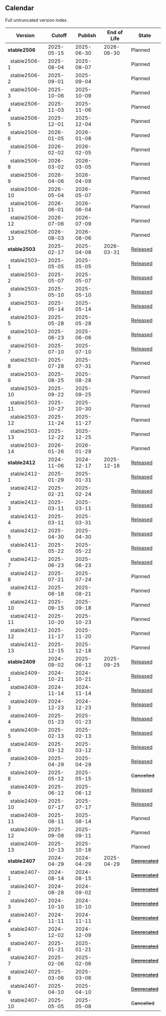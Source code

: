 ## Calendar

Full untruncated version index.

<!-- DO NOT EDIT. Run `python3 update-readme.py` instead. -->

<!-- TEMPLATE BEGIN -->

| Version | Cutoff | Publish | End of Life | State |
|---------|--------|-----------|-------------|-------|
| **stable2506** | 2025-05-15 | 2025-06-30 | 2026-06-30 | Planned |
| &nbsp;&nbsp;stable2506-1 | 2025-08-04 | 2025-08-07 |  | Planned |
| &nbsp;&nbsp;stable2506-2 | 2025-09-01 | 2025-09-04 |  | Planned |
| &nbsp;&nbsp;stable2506-3 | 2025-10-06 | 2025-10-09 |  | Planned |
| &nbsp;&nbsp;stable2506-4 | 2025-11-03 | 2025-11-06 |  | Planned |
| &nbsp;&nbsp;stable2506-5 | 2025-12-01 | 2025-12-04 |  | Planned |
| &nbsp;&nbsp;stable2506-6 | 2026-01-05 | 2026-01-08 |  | Planned |
| &nbsp;&nbsp;stable2506-7 | 2026-02-02 | 2026-02-05 |  | Planned |
| &nbsp;&nbsp;stable2506-8 | 2026-03-02 | 2026-03-05 |  | Planned |
| &nbsp;&nbsp;stable2506-9 | 2026-04-06 | 2026-04-09 |  | Planned |
| &nbsp;&nbsp;stable2506-10 | 2026-05-04 | 2026-05-07 |  | Planned |
| &nbsp;&nbsp;stable2506-11 | 2026-06-01 | 2026-06-04 |  | Planned |
| &nbsp;&nbsp;stable2506-12 | 2026-07-06 | 2026-07-09 |  | Planned |
| &nbsp;&nbsp;stable2506-13 | 2026-08-03 | 2026-08-06 |  | Planned |
| **stable2503** | 2025-02-17 | 2025-04-08 | 2026-03-31 | [Released](https://github.com/paritytech/polkadot-sdk/releases/tag/polkadot-stable2503) |
| &nbsp;&nbsp;stable2503-1 | 2025-05-05 | 2025-05-05 |  | [Released](https://github.com/paritytech/polkadot-sdk/releases/tag/polkadot-stable2503-1) |
| &nbsp;&nbsp;stable2503-2 | 2025-05-07 | 2025-05-07 |  | [Released](https://github.com/paritytech/polkadot-sdk/releases/tag/polkadot-stable2503-2) |
| &nbsp;&nbsp;stable2503-3 | 2025-05-10 | 2025-05-10 |  | [Released](https://github.com/paritytech/polkadot-sdk/releases/tag/polkadot-stable2503-3) |
| &nbsp;&nbsp;stable2503-4 | 2025-05-14 | 2025-05-14 |  | [Released](https://github.com/paritytech/polkadot-sdk/releases/tag/polkadot-stable2503-4) |
| &nbsp;&nbsp;stable2503-5 | 2025-05-28 | 2025-05-28 |  | [Released](https://github.com/paritytech/polkadot-sdk/releases/tag/polkadot-stable2503-5) |
| &nbsp;&nbsp;stable2503-6 | 2025-06-23 | 2025-06-06 |  | [Released](https://github.com/paritytech/polkadot-sdk/releases/tag/polkadot-stable2503-6) |
| &nbsp;&nbsp;stable2503-7 | 2025-07-10 | 2025-07-10 |  | [Released](https://github.com/paritytech/polkadot-sdk/releases/tag/polkadot-stable2503-7) |
| &nbsp;&nbsp;stable2503-8 | 2025-07-28 | 2025-07-31 |  | Planned |
| &nbsp;&nbsp;stable2503-9 | 2025-08-25 | 2025-08-28 |  | Planned |
| &nbsp;&nbsp;stable2503-10 | 2025-09-22 | 2025-09-25 |  | Planned |
| &nbsp;&nbsp;stable2503-11 | 2025-10-27 | 2025-10-30 |  | Planned |
| &nbsp;&nbsp;stable2503-12 | 2025-11-24 | 2025-11-27 |  | Planned |
| &nbsp;&nbsp;stable2503-13 | 2025-12-22 | 2025-12-25 |  | Planned |
| &nbsp;&nbsp;stable2503-14 | 2026-01-26 | 2026-01-29 |  | Planned |
| **stable2412** | 2024-11-06 | 2024-12-17 | 2025-12-16 | [Released](https://github.com/paritytech/polkadot-sdk/releases/tag/polkadot-stable2412) |
| &nbsp;&nbsp;stable2412-1 | 2025-01-29 | 2025-01-31 |  | [Released](https://github.com/paritytech/polkadot-sdk/releases/tag/polkadot-stable2412-1) |
| &nbsp;&nbsp;stable2412-2 | 2025-02-21 | 2025-02-24 |  | [Released](https://github.com/paritytech/polkadot-sdk/releases/tag/polkadot-stable2412-2) |
| &nbsp;&nbsp;stable2412-3 | 2025-03-11 | 2025-03-11 |  | [Released](https://github.com/paritytech/polkadot-sdk/releases/tag/polkadot-stable2412-3) |
| &nbsp;&nbsp;stable2412-4 | 2025-03-11 | 2025-03-31 |  | [Released](https://github.com/paritytech/polkadot-sdk/releases/tag/polkadot-stable2412-4) |
| &nbsp;&nbsp;stable2412-5 | 2025-04-30 | 2025-04-30 |  | [Released](https://github.com/paritytech/polkadot-sdk/releases/tag/polkadot-stable2412-5) |
| &nbsp;&nbsp;stable2412-6 | 2025-05-22 | 2025-05-22 |  | [Released](https://github.com/paritytech/polkadot-sdk/releases/tag/polkadot-stable2412-6) |
| &nbsp;&nbsp;stable2412-7 | 2025-06-23 | 2025-06-23 |  | [Released](https://github.com/paritytech/polkadot-sdk/releases/tag/polkadot-stable2412-7) |
| &nbsp;&nbsp;stable2412-8 | 2025-07-21 | 2025-07-24 |  | Planned |
| &nbsp;&nbsp;stable2412-9 | 2025-08-18 | 2025-08-21 |  | Planned |
| &nbsp;&nbsp;stable2412-10 | 2025-09-15 | 2025-09-18 |  | Planned |
| &nbsp;&nbsp;stable2412-11 | 2025-10-20 | 2025-10-23 |  | Planned |
| &nbsp;&nbsp;stable2412-12 | 2025-11-17 | 2025-11-20 |  | Planned |
| &nbsp;&nbsp;stable2412-13 | 2025-12-15 | 2025-12-18 |  | Planned |
| **stable2409** | 2024-09-02 | 2025-06-12 | 2025-09-25 | [Released](https://github.com/paritytech/polkadot-sdk/releases/tag/polkadot-stable2409) |
| &nbsp;&nbsp;stable2409-1 | 2024-10-21 | 2024-10-21 |  | [Released](https://github.com/paritytech/polkadot-sdk/releases/tag/polkadot-stable2409-1) |
| &nbsp;&nbsp;stable2409-2 | 2024-11-14 | 2024-11-14 |  | [Released](https://github.com/paritytech/polkadot-sdk/releases/tag/polkadot-stable2409-2) |
| &nbsp;&nbsp;stable2409-3 | 2024-12-23 | 2024-12-23 |  | [Released](https://github.com/paritytech/polkadot-sdk/releases/tag/polkadot-stable2409-3) |
| &nbsp;&nbsp;stable2409-4 | 2025-01-23 | 2025-01-23 |  | [Released](https://github.com/paritytech/polkadot-sdk/releases/tag/polkadot-stable2409-4) |
| &nbsp;&nbsp;stable2409-5 | 2025-02-13 | 2025-02-13 |  | [Released](https://github.com/paritytech/polkadot-sdk/releases/tag/polkadot-stable2409-5) |
| &nbsp;&nbsp;stable2409-6 | 2025-03-12 | 2025-03-12 |  | [Released](https://github.com/paritytech/polkadot-sdk/releases/tag/polkadot-stable2409-6) |
| &nbsp;&nbsp;stable2409-7 | 2025-04-29 | 2025-04-29 |  | [Released](https://github.com/paritytech/polkadot-sdk/releases/tag/polkadot-stable2409-7) |
| &nbsp;&nbsp;stable2409-8 | 2025-05-12 | 2025-05-15 |  | ~~Cancelled~~ |
| &nbsp;&nbsp;stable2409-9 | 2025-06-12 | 2025-06-12 |  | [Released](https://github.com/paritytech/polkadot-sdk/releases/tag/polkadot-stable2409-9) |
| &nbsp;&nbsp;stable2409-10 | 2025-07-17 | 2025-07-17 |  | [Released](https://github.com/paritytech/polkadot-sdk/releases/tag/polkadot-stable2409-10) |
| &nbsp;&nbsp;stable2409-11 | 2025-08-11 | 2025-08-14 |  | Planned |
| &nbsp;&nbsp;stable2409-12 | 2025-09-08 | 2025-09-11 |  | Planned |
| &nbsp;&nbsp;stable2409-13 | 2025-10-13 | 2025-10-16 |  | Planned |
| **stable2407** | 2024-04-29 | 2024-04-29 | 2025-04-29 | ~~[Deprecated](https://github.com/paritytech/polkadot-sdk/releases/tag/polkadot-stable2407)~~ |
| &nbsp;&nbsp;stable2407-1 | 2024-08-14 | 2024-08-15 |  | ~~[Deprecated](https://github.com/paritytech/polkadot-sdk/releases/tag/polkadot-stable2407-1)~~ |
| &nbsp;&nbsp;stable2407-2 | 2024-08-28 | 2024-09-02 |  | ~~[Deprecated](https://github.com/paritytech/polkadot-sdk/releases/tag/polkadot-stable2407-2)~~ |
| &nbsp;&nbsp;stable2407-3 | 2024-10-10 | 2024-10-10 |  | ~~[Deprecated](https://github.com/paritytech/polkadot-sdk/releases/tag/polkadot-stable2407-3)~~ |
| &nbsp;&nbsp;stable2407-4 | 2024-11-11 | 2024-11-11 |  | ~~[Deprecated](https://github.com/paritytech/polkadot-sdk/releases/tag/polkadot-stable2407-4)~~ |
| &nbsp;&nbsp;stable2407-5 | 2024-12-02 | 2024-12-09 |  | ~~[Deprecated](https://github.com/paritytech/polkadot-sdk/releases/tag/polkadot-stable2407-5)~~ |
| &nbsp;&nbsp;stable2407-6 | 2025-01-21 | 2025-01-21 |  | ~~[Deprecated](https://github.com/paritytech/polkadot-sdk/releases/tag/polkadot-stable2407-6)~~ |
| &nbsp;&nbsp;stable2407-7 | 2025-02-06 | 2025-02-06 |  | ~~[Deprecated](https://github.com/paritytech/polkadot-sdk/releases/tag/polkadot-stable2407-7)~~ |
| &nbsp;&nbsp;stable2407-8 | 2025-03-06 | 2025-03-06 |  | ~~[Deprecated](https://github.com/paritytech/polkadot-sdk/releases/tag/polkadot-stable2407-8)~~ |
| &nbsp;&nbsp;stable2407-9 | 2025-04-10 | 2025-04-10 |  | ~~[Deprecated](https://github.com/paritytech/polkadot-sdk/releases/tag/polkadot-stable2407-9)~~ |
| &nbsp;&nbsp;stable2407-10 | 2025-05-05 | 2025-05-08 |  | ~~Cancelled~~ |

<!-- TEMPLATE END -->
